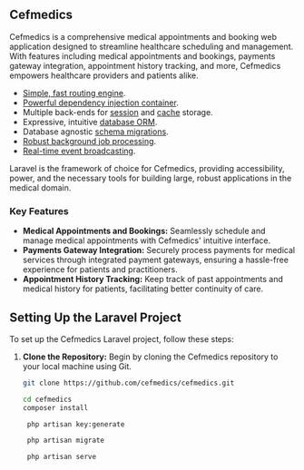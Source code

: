 ## Cefmedics

Cefmedics is a comprehensive medical appointments and booking web application designed to streamline healthcare scheduling and management. With features including medical appointments and bookings, payments gateway integration, appointment history tracking, and more, Cefmedics empowers healthcare providers and patients alike.

- [Simple, fast routing engine](https://laravel.com/docs/routing).
- [Powerful dependency injection container](https://laravel.com/docs/container).
- Multiple back-ends for [session](https://laravel.com/docs/session) and [cache](https://laravel.com/docs/cache) storage.
- Expressive, intuitive [database ORM](https://laravel.com/docs/eloquent).
- Database agnostic [schema migrations](https://laravel.com/docs/migrations).
- [Robust background job processing](https://laravel.com/docs/queues).
- [Real-time event broadcasting](https://laravel.com/docs/broadcasting).

Laravel is the framework of choice for Cefmedics, providing accessibility, power, and the necessary tools for building large, robust applications in the medical domain.

### Key Features

- **Medical Appointments and Bookings:** Seamlessly schedule and manage medical appointments with Cefmedics' intuitive interface.
- **Payments Gateway Integration:** Securely process payments for medical services through integrated payment gateways, ensuring a hassle-free experience for patients and practitioners.
- **Appointment History Tracking:** Keep track of past appointments and medical history for patients, facilitating better continuity of care.

## Setting Up the Laravel Project

To set up the Cefmedics Laravel project, follow these steps:

1. **Clone the Repository:** Begin by cloning the Cefmedics repository to your local machine using Git.

   ```bash
   git clone https://github.com/cefmedics/cefmedics.git

   cd cefmedics
   composer install

    php artisan key:generate
   
    php artisan migrate
   
    php artisan serve


